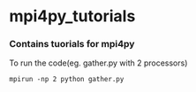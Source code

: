 # mpi4py_tutorials
### Contains tuorials for mpi4py 
To run the code(eg. gather.py with 2 processors)
```
mpirun -np 2 python gather.py
```
